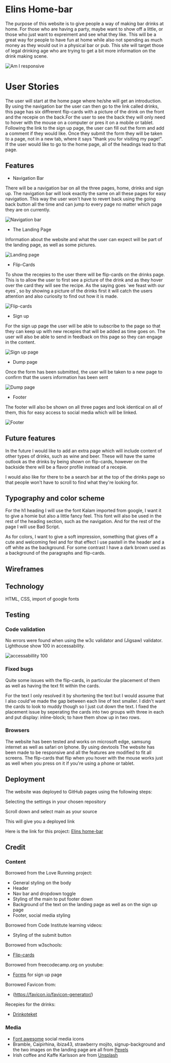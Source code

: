# Elins Home-bar

The purpose of this website is to give people a way of making bar drinks at home. For those who are having a party, maybe want to show off a little, or those who just want to expreiment and see what they like. This will be a great way for people to have fun at home while also not spending as much money as they would out in a physical bar or pub. This site will target those of legal drinking age who are trying to get a bit more information on the drink making scene.

![Am I responsive](assets/screenshots/screenshot-pp1.png)

# User Stories

The user will start at the home page where he/she will get an introduction. By using the navigation bar the user can then go to the link called drinks, this page has six diffrerent flip-cards with a picture of the drink on the front and the recepie on the back.For the user to see the back they will only need to hover with the mouse on a computer or pres  it on a mobile or tablet. Following the link to the sign up page, the user can fill out the form and add a comment if they would like. Once they submit the form they will be taken to a page, not in a new tab, where it says "thank you for visiting my page!". If the user would like to go to the home page, all of the headings lead to that page.

## Features

* Navigation Bar

There will be a navigation bar on all the three pages, home, drinks and sign up. The navigation bar will look exactly the same on all these pages for easy navigation. This way the user won't have to revert back using the going back button all the time and can jump to every page no matter which page they are on currently.

![Navigation bar](assets/screenshots/screenshot_nav.png)

* The Landing Page

Information about the website and what the user can expect will be part of the landing page, as well as some pictures.

![Landing page](assets/screenshots/screenshot_landing.page.png)

* Flip-Cards
  
To show the recepies to the user there will be flip-cards on the drinks page. This is to allow the user to first see a picture of the drink and as they hover over the card they will see the recipe. As the saying goes `we feast with our eyes´, so by showing a picture of the drinks first it will catch the users attention and also curiosity to find out how it is made.

![Flip-cards](assets/screenshots/screenshot_flip-cards.png)

* Sign up

For the sign up page the user will be able to subscribe to the page so that they can keep up with new recepies that will be added as time goes on. The user will also be able to send in feedback on this page so they can engage in the content.

![Sign up page](assets/screenshots/screenshot_sign-up.png)

* Dump page

Once the form has been submitted, the user will be taken to a new page to confirm that the users information has been sent

![Dump page](assets/screenshots/screenshot_dump-page.png)

* Footer

The footer will also be shown on all three pages and look identical on all of them, this for easy access to social media which will be linked.

![Footer](assets/screenshots/screenshot_footer.png)

## Future features

In the future I would like to add an extra page which will include content of other types of drinks, such as wine and beer. These will have the same outlook as the drinks by being shown on flip-cards, however on the backside there will be a flavor profile instead of a recepie.

I would also like for there to be a search bar at the top of the drinks page so that people won't have to scroll to find what they're looking for.

## Typography and color scheme

For the h1 heading I will use the font Kalam imported from google, I want it to give a homie but also a little fancy feel. This font will also be used in the rest of the heading section, such as the navigation. And for the rest of the page I will use Bad Script.

As for colors, I want to give a soft impression, something that gives off a cute and welcoming feel and for that effect I use pastell in the header and a off  white as the background. For some contrast I have a dark brown used as a background of the paragraphs and flip-cards.

## Wireframes

## Technology

HTML, CSS, import of google fonts

## Testing

### Code validation

No errors were found when using the w3c validator and (Jigsaw) validator.
Lighthouse show 100 in accessability.

![accessabillity 100](assets/screenshots/screenshot_accessability.png)

### Fixed bugs

Quite some issues with the flip-cards, in particular the placement of them as well as having the text fit within the cards.

For the text I only resolved it by shortening the text but I would assume that I also could've made the gap between each line of text smaller. I didn't want the cards to look to muddy though so I just cut down the text. I fixed the placement issue by seperating the cards into two groups with three in each and put display: inline-block; to have them show up in two rows.

### Browsers

  The website has been tested and works on microsoft edge, samsung internet as well as safari on Iphone. By using devtools The website has been made to be responsive and all the features are modified to fit all screens. The flip-cards that flip when you hover with the mouse works just as well when you press on it if you're using a phone or tablet.

## Deployment

The website was deployed to GitHub pages using the following steps:

Selecting the settings in your chosen repository

Scroll down and select main as your source

This will give you a deployed link

Here is the link for this project: [Elins home-bar](https://elingrahn.github.io/Elins-Bar/)

## Credit

### Content

Borrowed from the Love Running project:

* General styling on the body
* Header
* Nav bar and dropdown toggle
* Styling of the main to put footer down
* Background of the text on the landing page as well as on the sign up page
* Footer, social media styling

Borrowed from Code Institute learning videos:

* Styling of the submit button

Borrowed from w3schools:

* [Flip-cards](https://www.w3schools.com/howto/tryit.asp?filename=tryhow_css_flip_card)

Borrowed from freecodecamp.org on youtube:

* [Forms](https://www.youtube.com/watch?v=kUMe1FH4CHE&t=1316s) for sign up page  

Borrowed Favicon from:

* (<https://favicon.io/favicon-generator/>)

Recepies for the drinks:

* [Drinkoteket](https://drinkoteket.se/)

### Media

* [Font awesome](https://fontawesome.com/search) social media icons
* Bramble, Caipirhina, ibiza43, strawberry mojito, signup-background and the two images on the landing page are all from [Pexels](https://www.pexels.com)
* Irish coffee and Kaffe Karlsson are from [Unsplash](https://unsplash.com/)
